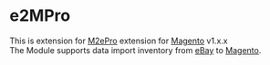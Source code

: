 # e2MPro

This is extension for [M2ePro](https://m2epro.com) extension for [Magento](https://magento.com) v1.x.x <br/>
The Module supports data import inventory from [eBay](https://ebay.com) to [Magento](https://magento.com).
